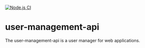 [![Node.js CI](https://github.com/erick-x64/user-management-api/actions/workflows/node.js.yml/badge.svg)](https://github.com/erick-x64/user-management-api/actions/workflows/node.js.yml)

# user-management-api
The user-management-api is a user manager for web applications.
